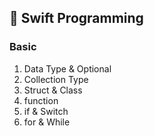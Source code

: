 ## 🐬 Swift Programming 

### Basic
1. Data Type & Optional
2. Collection Type
3. Struct & Class
4. function
5. if & Switch
6. for & While

